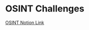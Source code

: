 # OSINT Challenges
[OSINT Notion Link](https://www.notion.so/umdcsec-comp/OSINT-aa88f37263ec454ca93e193aeccfa70b)
